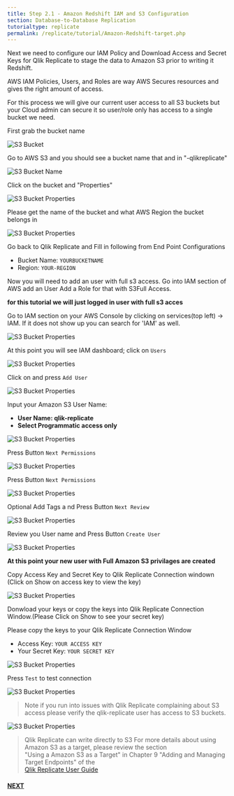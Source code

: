 ```yaml
---
title: Step 2.1 - Amazon Redshift IAM and S3 Configuration 
section: Database-to-Database Replication
tutorialtype: replicate
permalink: /replicate/tutorial/Amazon-Redshift-target.php
---
```


Next we need to configure our IAM Policy and Download Access and Secret Keys for Qlik Replicate to stage the data to Amazon S3 prior to writing it Redshift.

AWS IAM Policies, Users, and Roles are way AWS Secures resources and gives the right amount of access.

For this process we will give our current user access to all S3 buckets but your Cloud admin can secure it so user/role only has access to a single bucket we need.

First grab the bucket name

![S3 Bucket](/images/redshift-s3-1.png)

Go to AWS S3 and you should see a bucket name that and in "-qlikreplicate"

![S3 Bucket Name](/images/redshift-s3-2.png)

Click on the bucket and "Properties"

![S3 Bucket Properties](/images/redshift-s3-3.png)

Please get the name of the bucket and what AWS Region the bucket belongs in

![S3 Bucket Properties](/images/redshift-s3-4.png)

Go back to Qlik Replicate and Fill in following from End Point Configurations

* Bucket Name: `YOURBUCKETNAME`
* Region: `YOUR-REGION`

Now you will need to add an user with full s3 access. 
Go into IAM section of AWS add an User
Add a Role for that with S3Full Access.

__for this tutorial we will just logged in user with full s3 acces__

Go to IAM section on your AWS Console by clicking on services(top left) -> IAM.  If it does not show up you can search for 'IAM' as well.

![S3 Bucket Properties](/images/redshift-s3-5.png)

At this point you will see IAM dashboard; click on `Users`

![S3 Bucket Properties](/images/redshift-s3-6.png)

Click on and press `Add User`

![S3 Bucket Properties](/images/redshift-s3-11.png)

Input your Amazon S3 User Name:

* __User Name: qlik-replicate__
* __Select Programmatic access only__

![S3 Bucket Properties](/images/redshift-s3-12.png)

Press Button `Next Permissions`

![S3 Bucket Properties](/images/redshift-s3-13.png)

Press Button `Next Permissions`

![S3 Bucket Properties](/images/redshift-s3-14.png)

Optional Add Tags a nd Press Button `Next Review`

![S3 Bucket Properties](/images/redshift-s3-16.png)

Review you User name and Press Button `Create User`

![S3 Bucket Properties](/images/redshift-s3-15.png)

**At this point your new user with Full Amazon S3 privilages are created**

Copy Access Key and Secret Key to Qlik Replicate Connection windown 
(Click on Show on access key to view the key)

![S3 Bucket Properties](/images/redshift-s3-17.png)

Donwload your keys or copy the keys into Qlik Replicate Connection Window.(Please Click on Show to see your secret key)

Please copy the keys to your Qlik Replicate Connection Window

* Access Key: `YOUR ACCESS KEY`
* Your Secret Key: `YOUR SECRET KEY`

![S3 Bucket Properties](/images/redshift-s3-4.png)

Press `Test` to test connection

![S3 Bucket Properties](/images/redshift-s3-19.png)

>Note if you run into issues with Qlik Replicate complaining about S3 access please verify the qlik-replicate user has access to S3 buckets.

![S3 Bucket Properties](/images/redshift-s3-18.png)

>Qlik Replicate can write directly to S3 For more details about using Amazon S3 as a target, please review the section   
>"Using a Amazon S3 as a Target" in Chapter 9 "Adding and Managing Target Endpoints" of the  
>[Qlik Replicate User Guide](/files/Qlik_Replicate_User_Guide.pdf)  

 #### [NEXT](../redshift-config-task)